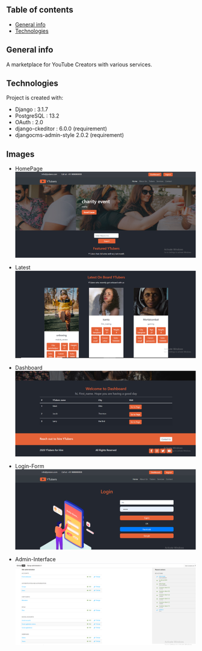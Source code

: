 ## Table of contents
* [General info](#general-info)
* [Technologies](#technologies)

## General info
A marketplace for YouTube Creators with various services.

## Technologies
Project is created with:
* Django : 3.1.7
* PostgreSQL : 13.2
* OAuth : 2.0
* django-ckeditor :  6.0.0 (requirement)
* djangocms-admin-style 2.0.2 (requirement)


## Images
* HomePage
![](images/HomePage.png)

* Latest
![](images/latest.png)

* Dashboard
![](images/dashboard.png)

* Login-Form
![](images/Login-form.png)

* Admin-Interface
![](images/admin-interface.png)

